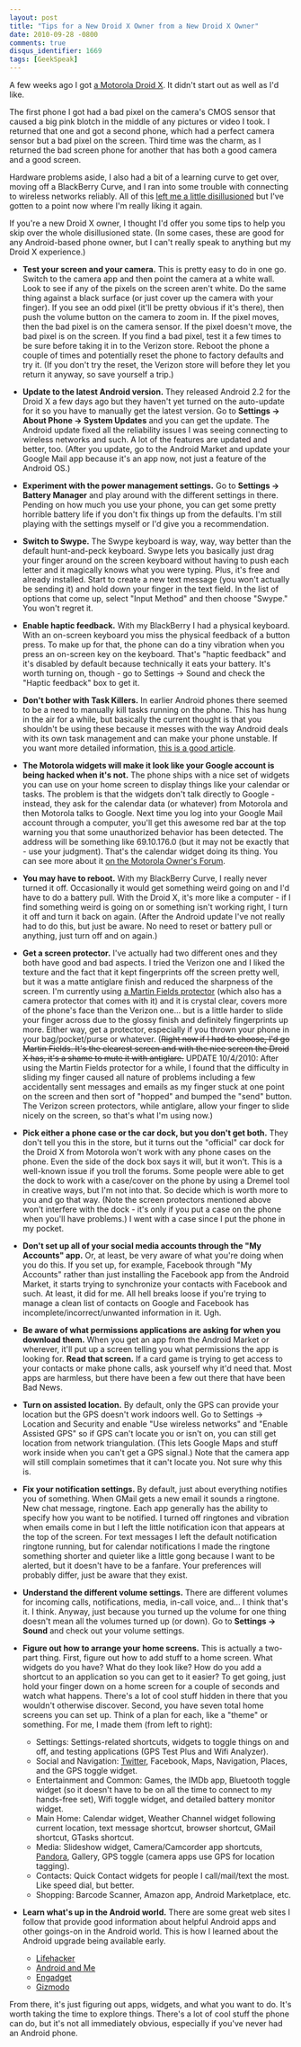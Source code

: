 ```yaml
---
layout: post
title: "Tips for a New Droid X Owner from a New Droid X Owner"
date: 2010-09-28 -0800
comments: true
disqus_identifier: 1669
tags: [GeekSpeak]
---
```

A few weeks ago I got [a Motorola Droid
X](http://www.motorola.com/Consumers/US-EN/Consumer-Product-and-Services/Mobile-Phones/Motorola-DROID-X-US-EN).
It didn't start out as well as I'd like.

The first phone I got had a bad pixel on the camera's CMOS sensor that
caused a big pink blotch in the middle of any pictures or video I took.
I returned that one and got a second phone, which had a perfect camera
sensor but a bad pixel on the screen. Third time was the charm, as I
returned the bad screen phone for another that has both a good camera
and a good screen.

Hardware problems aside, I also had a bit of a learning curve to get
over, moving off a BlackBerry Curve, and I ran into some trouble with
connecting to wireless networks reliably. All of this [left me a little
disillusioned](/archive/2010/09/07/technology-trust-issues.aspx) but
I've gotten to a point now where I'm really liking it again.

If you're a new Droid X owner, I thought I'd offer you some tips to help
you skip over the whole disillusioned state. (In some cases, these are
good for any Android-based phone owner, but I can't really speak to
anything but my Droid X experience.)

-   **Test your screen and your camera.** This is pretty easy to do in
    one go. Switch to the camera app and then point the camera at a
    white wall. Look to see if any of the pixels on the screen aren't
    white. Do the same thing against a black surface (or just cover up
    the camera with your finger). If you see an odd pixel (it'll be
    pretty obvious if it's there), then push the volume button on the
    camera to zoom in. If the pixel moves, then the bad pixel is on the
    camera sensor. If the pixel doesn't move, the bad pixel is on the
    screen. If you find a bad pixel, test it a few times to be sure
    before taking it in to the Verizon store. Reboot the phone a couple
    of times and potentially reset the phone to factory defaults and try
    it. (If you don't try the reset, the Verizon store will before they
    let you return it anyway, so save yourself a trip.)
-   **Update to the latest Android version.** They released Android 2.2
    for the Droid X a few days ago but they haven't yet turned on the
    auto-update for it so you have to manually get the latest version.
    Go to **Settings -\> About Phone -\> System Updates** and you can
    get the update. The Android update fixed all the reliability issues
    I was seeing connecting to wireless networks and such. A lot of the
    features are updated and better, too. (After you update, go to the
    Android Market and update your Google Mail app because it's an app
    now, not just a feature of the Android OS.)
-   **Experiment with the power management settings.** Go to **Settings
    -\> Battery Manager** and play around with the different settings in
    there. Pending on how much you use your phone, you can get some
    pretty horrible battery life if you don't fix things up from the
    defaults. I'm still playing with the settings myself or I'd give you
    a recommendation.
-   **Switch to Swype.** The Swype keyboard is way, way, way better than
    the default hunt-and-peck keyboard. Swype lets you basically just
    drag your finger around on the screen keyboard without having to
    push each letter and it magically knows what you were typing. Plus,
    it's free and already installed. Start to create a new text message
    (you won't actually be sending it) and hold down your finger in the
    text field. In the list of options that come up, select "Input
    Method" and then choose "Swype." You won't regret it.
-   **Enable haptic feedback.** With my BlackBerry I had a physical
    keyboard. With an on-screen keyboard you miss the physical feedback
    of a button press. To make up for that, the phone can do a tiny
    vibration when you press an on-screen key on the keyboard. That's
    "haptic feedback" and it's disabled by default because technically
    it eats your battery. It's worth turning on, though - go to Settings
    -\> Sound and check the "Haptic feedback" box to get it.
-   **Don't bother with Task Killers.** In earlier Android phones there
    seemed to be a need to manually kill tasks running on the phone.
    This has hung in the air for a while, but basically the current
    thought is that you shouldn't be using these because it messes with
    the way Android deals with its own task management and can make your
    phone unstable. If you want more detailed information, [this is a
    good
    article](http://geekfor.me/faq/you-shouldnt-be-using-a-task-killer-with-android/).
-   **The Motorola widgets will make it look like your Google account is
    being hacked when it's not.** The phone ships with a nice set of
    widgets you can use on your home screen to display things like your
    calendar or tasks. The problem is that the widgets don't talk
    directly to Google - instead, they ask for the calendar data (or
    whatever) from Motorola and then Motorola talks to Google. Next time
    you log into your Google Mail account through a computer, you'll get
    this awesome red bar at the top warning you that some unauthorized
    behavior has been detected. The address will be something like
    69.10.176.0 (but it may not be exactly that - use your judgment).
    That's the calendar widget doing its thing. You can see more about
    it [on the Motorola Owner's
    Forum](https://supportforums.motorola.com/message/227188).
-   **You may have to reboot.** With my BlackBerry Curve, I really never
    turned it off. Occasionally it would get something weird going on
    and I'd have to do a battery pull. With the Droid X, it's more like
    a computer - if I find something weird is going on or something
    isn't working right, I turn it off and turn it back on again. (After
    the Android update I've not really had to do this, but just be
    aware. No need to reset or battery pull or anything, just turn off
    and on again.)
-   **Get a screen protector.** I've actually had two different ones and
    they both have good and bad aspects. I tried the Verizon one and I
    liked the texture and the fact that it kept fingerprints off the
    screen pretty well, but it was a matte antiglare finish and reduced
    the sharpness of the screen. I'm currently using [a Martin Fields
    protector](http://www.martinfields.com/US/MFOP-MotoDroidX) (which
    also has a camera protector that comes with it) and it is crystal
    clear, covers more of the phone's face than the Verizon one... but
    is a little harder to slide your finger across due to the glossy
    finish and definitely fingerprints up more. Either way, get a
    protector, especially if you thrown your phone in your
    bag/pocket/purse or whatever. (~~Right now if I had to choose, I'd
    go Martin Fields. It's the clearest screen and with the nice screen
    the Droid X has, it's a shame to mute it with antiglare.~~ UPDATE
    10/4/2010: After using the Martin Fields protector for a while, I
    found that the difficulty in sliding my finger caused all nature of
    problems including a few accidentally sent messages and emails as my
    finger stuck at one point on the screen and then sort of "hopped"
    and bumped the "send" button. The Verizon screen protectors, while
    antiglare, allow your finger to slide nicely on the screen, so
    that's what I'm using now.)
-   **Pick either a phone case or the car dock, but you don't get
    both.** They don't tell you this in the store, but it turns out the
    "official" car dock for the Droid X from Motorola won't work with
    any phone cases on the phone. Even the side of the dock box says it
    will, but it won't. This is a well-known issue if you troll the
    forums. Some people were able to get the dock to work with a
    case/cover on the phone by using a Dremel tool in creative ways, but
    I'm not into that. So decide which is worth more to you and go that
    way. (Note the screen protectors mentioned above won't interfere
    with the dock - it's only if you put a case on the phone when you'll
    have problems.) I went with a case since I put the phone in my
    pocket.
-   **Don't set up all of your social media accounts through the "My
    Accounts" app.** Or, at least, be very aware of what you're doing
    when you do this. If you set up, for example, Facebook through "My
    Accounts" rather than just installing the Facebook app from the
    Android Market, it starts trying to synchronize your contacts with
    Facebook and such. At least, it did for me. All hell breaks loose if
    you're trying to manage a clean list of contacts on Google and
    Facebook has incomplete/incorrect/unwanted information in it. Ugh.
-   **Be aware of what permissions applications are asking for when you
    download them.** When you get an app from the Android Market or
    wherever, it'll put up a screen telling you what permissions the app
    is looking for. **Read that screen.** If a card game is trying to
    get access to your contacts or make phone calls, ask yourself why
    it'd need that. Most apps are harmless, but there have been a few
    out there that have been Bad News.
-   **Turn on assisted location.** By default, only the GPS can provide
    your location but the GPS doesn't work indoors well. Go to Settings
    -\> Location and Security and enable "Use wireless networks" and
    "Enable Assisted GPS" so if GPS can't locate you or isn't on, you
    can still get location from network triangulation. (This lets Google
    Maps and stuff work inside when you can't get a GPS signal.) Note
    that the camera app will still complain sometimes that it can't
    locate you. Not sure why this is.
-   **Fix your notification settings.** By default, just about
    everything notifies you of something. When GMail gets a new email it
    sounds a ringtone. New chat message, ringtone. Each app generally
    has the ability to specify how you want to be notified. I turned off
    ringtones and vibration when emails come in but I left the little
    notification icon that appears at the top of the screen. For text
    messages I left the default notification ringtone running, but for
    calendar notifications I made the ringtone something shorter and
    quieter like a little gong because I want to be alerted, but it
    doesn't have to be a fanfare. Your preferences will probably differ,
    just be aware that they exist.
-   **Understand the different volume settings.** There are different
    volumes for incoming calls, notifications, media, in-call voice,
    and... I think that's it. I think. Anyway, just because you turned
    up the volume for one thing doesn't mean all the volumes turned up
    (or down). Go to **Settings -\> Sound** and check out your volume
    settings.
-   **Figure out how to arrange your home screens.** This is actually a
    two-part thing. First, figure out how to add stuff to a home screen.
    What widgets do you have? What do they look like? How do you add a
    shortcut to an application so you can get to it easier? To get
    going, just hold your finger down on a home screen for a couple of
    seconds and watch what happens. There's a lot of cool stuff hidden
    in there that you wouldn't otherwise discover. Second, you have
    seven total home screens you can set up. Think of a plan for each,
    like a "theme" or something. For me, I made them (from left to
    right):
    -   Settings: Settings-related shortcuts, widgets to toggle things
        on and off, and testing applications (GPS Test Plus and Wifi
        Analyzer).
    -   Social and Navigation: [Twitter](http://twitter.com), Facebook,
        Maps, Navigation, Places, and the GPS toggle widget.
    -   Entertainment and Common: Games, the IMDb app, Bluetooth toggle
        widget (so it doesn't have to be on all the time to connect to
        my hands-free set), Wifi toggle widget, and detailed battery
        monitor widget.
    -   Main Home: Calendar widget, Weather Channel widget following
        current location, text message shortcut, browser shortcut, GMail
        shortcut, GTasks shortcut.
    -   Media: Slideshow widget, Camera/Camcorder app shortcuts,
        [Pandora](http://www.pandora.com), Gallery, GPS toggle (camera
        apps use GPS for location tagging).
    -   Contacts: Quick Contact widgets for people I call/mail/text the
        most. Like speed dial, but better.
    -   Shopping: Barcode Scanner, Amazon app, Android Marketplace, etc.

-   **Learn what's up in the Android world.** There are some great web
    sites I follow that provide good information about helpful Android
    apps and other goings-on in the Android world. This is how I learned
    about the Android upgrade being available early.
    -   [Lifehacker](http://lifehacker.com/)
    -   [Android and Me](http://androidandme.com/)
    -   [Engadget](http://www.engadget.com)
    -   [Gizmodo](http://www.gizmodo.com)

From there, it's just figuring out apps, widgets, and what you want to
do. It's worth taking the time to explore things. There's a lot of cool
stuff the phone can do, but it's not all immediately obvious, especially
if you've never had an Android phone.

